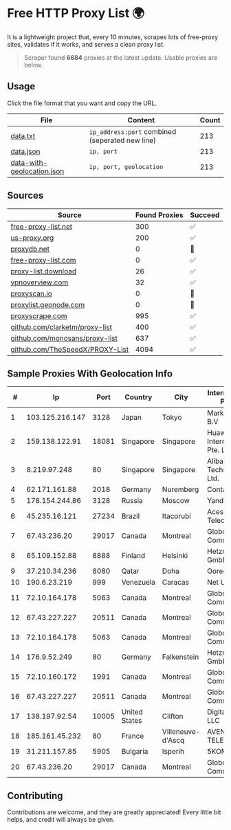 
# Free HTTP Proxy List 🌍

It is a lightweight project that, every 10 minutes, scrapes lots of free-proxy sites, validates if it works, and serves a clean proxy list.


> Scraper found **6684** proxies at the latest update. Usable proxies are below.

## Usage

Click the file format that you want and copy the URL.


|File|Content|Count|
|----|-------|-----|
|[data.txt](https://raw.githubusercontent.com/themiralay/Proxy-List-World/master/data.txt)|`ip_address:port` combined (seperated new line)|213|
|[data.json](https://raw.githubusercontent.com/themiralay/Proxy-List-World/master/data.json)|`ip, port`|213|
|[data-with-geolocation.json](https://raw.githubusercontent.com/themiralay/Proxy-List-World/master/data-with-geolocation.json)|`ip, port, geolocation`|213|

## Sources

|Source|Found Proxies|Succeed|
|------|-------------|-------|
|[free-proxy-list.net](https://free-proxy-list.net)|300|✅|
|[us-proxy.org](https://www.us-proxy.org)|200|✅|
|[proxydb.net](http://proxydb.net)|0|🚫|
|[free-proxy-list.com](https://free-proxy-list.com/?page=&port=&type%5B%5D=http&type%5B%5D=https&up_time=0&search=Search)|0|✅|
|[proxy-list.download](https://www.proxy-list.download/HTTP)|26|✅|
|[vpnoverview.com](https://vpnoverview.com/privacy/anonymous-browsing/free-proxy-servers)|32|✅|
|[proxyscan.io](https://www.proxyscan.io)|0|🚫|
|[proxylist.geonode.com](https://proxylist.geonode.com/api/proxy-list?limit=300&page=1&sort_by=lastChecked&sort_type=desc&protocols=http,https)|0|🚫|
|[proxyscrape.com](https://api.proxyscrape.com/v2/?request=displayproxies&protocol=http&timeout=10000&country=all&ssl=all&anonymity=all)|995|✅|
|[github.com/clarketm/proxy-list](https://raw.githubusercontent.com/clarketm/proxy-list/master/proxy-list-raw.txt)|400|✅|
|[github.com/monosans/proxy-list](https://raw.githubusercontent.com/monosans/proxy-list/main/proxies/http.txt)|637|✅|
|[github.com/TheSpeedX/PROXY-List](https://raw.githubusercontent.com/TheSpeedX/PROXY-List/master/http.txt)|4094|✅|


## Sample Proxies With Geolocation Info

|#|Ip|Port|Country|City|Internet Service Provider|
|-|--|----|-------|----|-------------------------|
|1|103.125.216.147|3128|Japan|Tokyo|Marketingboys B.V|
|2|159.138.122.91|18081|Singapore|Singapore|Huawei International Pte. LTD|
|3|8.219.97.248|80|Singapore|Singapore|Alibaba (US) Technology Co., Ltd.|
|4|62.171.161.88|2018|Germany|Nuremberg|Contabo GmbH|
|5|178.154.244.86|3128|Russia|Moscow|Yandex Cloud|
|6|45.235.16.121|27234|Brazil|Itacorubi|Acessoline Telecom|
|7|67.43.236.20|29017|Canada|Montreal|GloboTech Communications|
|8|65.109.152.88|8888|Finland|Helsinki|Hetzner Online GmbH|
|9|37.210.34.236|8080|Qatar|Doha|Ooredoo Q.S.C.|
|10|190.6.23.219|999|Venezuela|Caracas|Net Uno|
|11|72.10.164.178|5063|Canada|Montreal|GloboTech Communications|
|12|67.43.227.227|20511|Canada|Montreal|GloboTech Communications|
|13|72.10.164.178|5063|Canada|Montreal|GloboTech Communications|
|14|176.9.52.249|80|Germany|Falkenstein|Hetzner Online GmbH|
|15|72.10.160.172|1991|Canada|Montreal|GloboTech Communications|
|16|67.43.227.227|20511|Canada|Montreal|GloboTech Communications|
|17|138.197.92.54|10005|United States|Clifton|DigitalOcean, LLC|
|18|185.161.45.232|80|France|Villeneuve-d'Ascq|AVENIR-TELEMATIQUE|
|19|31.211.157.85|5905|Bulgaria|Isperih|5KOM|
|20|67.43.236.20|29017|Canada|Montreal|GloboTech Communications|



## Contributing

Contributions are welcome, and they are greatly appreciated! Every
little bit helps, and credit will always be given.

